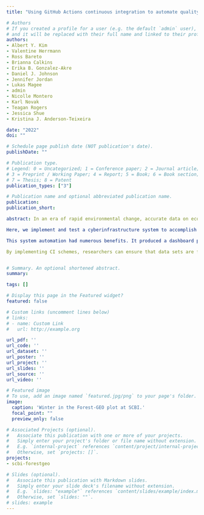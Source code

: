 ```yaml
---
title: "Using GitHub Actions continuous integration to automate quality assurance and control of data on ecological dynamics"

# Authors
# If you created a profile for a user (e.g. the default `admin` user), write the username (folder name) here
# and it will be replaced with their full name and linked to their profile.
authors:
- Albert Y. Kim
- Valentine Herrmann
- Ross Bareto
- Brianna Calkins
- Erika B. Gonzalez-Akre
- Daniel J. Johnson
- Jennifer Jordan
- Lukas Magee
- admin
- Nicolle Montero
- Karl Novak
- Teagan Rogers
- Jessica Shue
- Kristina J. Anderson-Teixeira

date: "2022"
doi: ""

# Schedule page publish date (NOT publication's date).
publishDate: ""

# Publication type.
# Legend: 0 = Uncategorized; 1 = Conference paper; 2 = Journal article;
# 3 = Preprint / Working Paper; 4 = Report; 5 = Book; 6 = Book section;
# 7 = Thesis; 8 = Patent
publication_types: ["3"]

# Publication name and optional abbreviated publication name.
publication:
publication_short:

abstract: In an era of rapid environmental change, accurate data on ecological dynamics are essential to understanding the resistance and resilience of ecological systems, and the services they provide, to multiple global change drivers. Field data collection errors are common, and researchers often struggle to keep up with data checking until months or even years after data have been collected, at which point many errors can no longer be corrected. The lag between data collection and analysis can also result in slow detection of anomalous dynamics. Needed is a system in which data quality assurance and control (QA/QC), along with basic data summaries, can be automatically conducted immediately following data collection.

Here, we implement and test a cyberinfrastructure system to accomplish this. We used GitHub Actions continuous integration (CI) to automate 1) data QA/QC, in particular error checking and naive anomaly detection and 2) the running of routine scripts for data wrangling to produce cleaned data sets ready for analysis. We implemented and tested this system on two annual tree mortality censuses and a dendrometer band survey at two ForestGEO large forest dynamics plots: Smithsonian Conservation Biology Institute and Harvard Forest.

This system automation had numerous benefits. It produced a dashboard providing near real-time information on data collection status and errors requiring correction, resulting in final data sets free of detectable errors. Second, it produced an apparent learning effect among field technicians: original error rates in field data collection declined significantly following implementation of the system.

By implementing CI schemes, researchers can ensure that data sets are free of any errors for which a test can be coded. The result is dramatically improved data quality, increased skill among technicians, and reduced need for expert oversight. Furthermore, CI implementation can reveal anomalous ecological trends as they occur, allowing researchers to adjust sampling to capture unexpected dynamics. Thus, by reducing the time between data collection and analysis, CI stands to accelerate the pace of ecological field research.


# Summary. An optional shortened abstract.
summary:

tags: []

# Display this page in the Featured widget?
featured: false

# Custom links (uncomment lines below)
# links:
# - name: Custom Link
#   url: http://example.org

url_pdf: ''
url_code: ''
url_dataset: ''
url_poster: ''
url_project: ''
url_slides: ''
url_source: ''
url_video: ''

# Featured image
# To use, add an image named `featured.jpg/png` to your page's folder.
image:
  caption: 'Winter in the Forest-GEO plot at SCBI.'
  focal_point: ""
  preview_only: false

# Associated Projects (optional).
#   Associate this publication with one or more of your projects.
#   Simply enter your project's folder or file name without extension.
#   E.g. `internal-project` references `content/project/internal-project/index.md`.
#   Otherwise, set `projects: []`.
projects:
- scbi-forestgeo

# Slides (optional).
#   Associate this publication with Markdown slides.
#   Simply enter your slide deck's filename without extension.
#   E.g. `slides: "example"` references `content/slides/example/index.md`.
#   Otherwise, set `slides: ""`.
# slides: example
---
```

